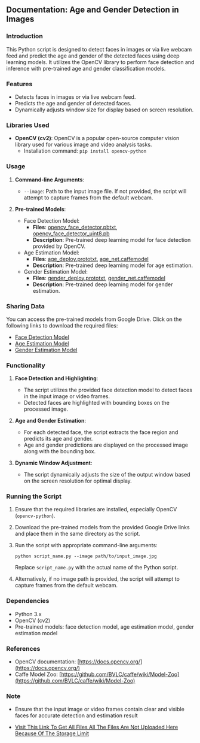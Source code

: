 ## Documentation: Age and Gender Detection in Images

### Introduction
This Python script is designed to detect faces in images or via live webcam feed and predict the age and gender of the detected faces using deep learning models. It utilizes the OpenCV library to perform face detection and inference with pre-trained age and gender classification models.

### Features
- Detects faces in images or via live webcam feed.
- Predicts the age and gender of detected faces.
- Dynamically adjusts window size for display based on screen resolution.

### Libraries Used
- **OpenCV (cv2)**: OpenCV is a popular open-source computer vision library used for various image and video analysis tasks.
  - Installation command: `pip install opencv-python`

### Usage
1. **Command-line Arguments**:
   - `--image`: Path to the input image file. If not provided, the script will attempt to capture frames from the default webcam.

2. **Pre-trained Models**:
   - Face Detection Model:
     - **Files**: [opencv_face_detector.pbtxt](insert_drive_link_here), [opencv_face_detector_uint8.pb](insert_drive_link_here)
     - **Description**: Pre-trained deep learning model for face detection provided by OpenCV.
   - Age Estimation Model:
     - **Files**: [age_deploy.prototxt](insert_drive_link_here), [age_net.caffemodel](insert_drive_link_here)
     - **Description**: Pre-trained deep learning model for age estimation.
   - Gender Estimation Model:
     - **Files**: [gender_deploy.prototxt](insert_drive_link_here), [gender_net.caffemodel](insert_drive_link_here)
     - **Description**: Pre-trained deep learning model for gender estimation.

### Sharing Data
You can access the pre-trained models from Google Drive. Click on the following links to download the required files:
- [Face Detection Model](insert_drive_link_here)
- [Age Estimation Model](insert_drive_link_here)
- [Gender Estimation Model](insert_drive_link_here)

### Functionality
1. **Face Detection and Highlighting**:
   - The script utilizes the provided face detection model to detect faces in the input image or video frames.
   - Detected faces are highlighted with bounding boxes on the processed image.

2. **Age and Gender Estimation**:
   - For each detected face, the script extracts the face region and predicts its age and gender.
   - Age and gender predictions are displayed on the processed image along with the bounding box.

3. **Dynamic Window Adjustment**:
   - The script dynamically adjusts the size of the output window based on the screen resolution for optimal display.

### Running the Script
1. Ensure that the required libraries are installed, especially OpenCV (`opencv-python`).
2. Download the pre-trained models from the provided Google Drive links and place them in the same directory as the script.
3. Run the script with appropriate command-line arguments:
   ```
   python script_name.py --image path/to/input_image.jpg
   ```
   Replace `script_name.py` with the actual name of the Python script.

4. Alternatively, if no image path is provided, the script will attempt to capture frames from the default webcam.

### Dependencies
- Python 3.x
- OpenCV (cv2)
- Pre-trained models: face detection model, age estimation model, gender estimation model

### References
- OpenCV documentation: [https://docs.opencv.org/](https://docs.opencv.org/)
- Caffe Model Zoo: [https://github.com/BVLC/caffe/wiki/Model-Zoo](https://github.com/BVLC/caffe/wiki/Model-Zoo)

### Note
- Ensure that the input image or video frames contain clear and visible faces for accurate detection and estimation result

- [Visit This Link To Get All Files All The Files Are Not Uploaded Here Because Of The Storage Limit]([https://leetcode.com/Prupak-07/](https://drive.google.com/drive/folders/11qiKEyQheYdNhmewejAWYG7IY0PrvuwC?usp=drive_link)https://drive.google.com/drive/folders/11qiKEyQheYdNhmewejAWYG7IY0PrvuwC?usp=drive_link)
